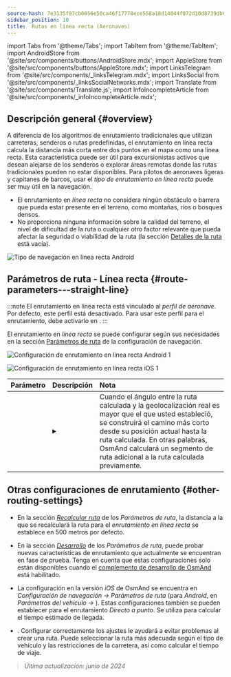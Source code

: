 ```yaml
---
source-hash: 7e3135f97cb0856e50ca46f17778ece558a18d14044f072d10d8739db6285192
sidebar_position: 10
title:  Rutas en línea recta (Aeronaves)
---
```

import Tabs from '@theme/Tabs';
import TabItem from '@theme/TabItem';
import AndroidStore from '@site/src/components/buttons/AndroidStore.mdx';
import AppleStore from '@site/src/components/buttons/AppleStore.mdx';
import LinksTelegram from '@site/src/components/_linksTelegram.mdx';
import LinksSocial from '@site/src/components/_linksSocialNetworks.mdx';
import Translate from '@site/src/components/Translate.js';
import InfoIncompleteArticle from '@site/src/components/_infoIncompleteArticle.mdx';


<InfoIncompleteArticle/>


## Descripción general {#overview}

A diferencia de los algoritmos de enrutamiento tradicionales que utilizan carreteras, senderos o rutas predefinidas, el enrutamiento en línea recta calcula la distancia más corta entre dos puntos en el mapa como una línea recta. Esta característica puede ser útil para excursionistas activos que desean alejarse de los senderos o explorar áreas remotas donde las rutas tradicionales pueden no estar disponibles. Para pilotos de aeronaves ligeras y capitanes de barcos, usar el *tipo de enrutamiento en línea recta* puede ser muy útil en la navegación.

<!-- ![Ejemplo de navegación en línea recta Android 1](@site/static/img/navigation/routing/straight_line_routing_andr_1.png) ![Ejemplo de navegación en línea recta Android 1](@site/static/img/navigation/routing/straight_line_routing_andr_2.png) -->

- El enrutamiento en *línea recta* no considera ningún obstáculo o barrera que pueda estar presente en el terreno, como montañas, ríos o bosques densos.
- No proporciona ninguna información sobre la calidad del terreno, el nivel de dificultad de la ruta o cualquier otro factor relevante que pueda afectar la seguridad o viabilidad de la ruta (la sección [Detalles de la ruta](../setup/route-details.md) está vacía).

![Tipo de navegación en línea recta Android](@site/static/img/navigation/routing/straight_line_routing_andr.png)


## Parámetros de ruta - Línea recta {#route-parameters---straight-line}

:::note
El enrutamiento en línea recta está vinculado al *perfil de aeronave*. Por defecto, este perfil está desactivado. Para usar este perfil para el enrutamiento, debe activarlo en *<Translate android="true" ids="shared_string_menu,shared_string_settings,application_profiles"/>*.
:::

El enrutamiento en *línea recta* se puede configurar según sus necesidades en la sección [Parámetros de ruta](../guidance/navigation-settings.md#route-parameters) de la configuración de navegación.

<Tabs groupId="operating-systems" queryString="operating-systems">

<TabItem value="android" label="Android">

![Configuración de enrutamiento en línea recta Android 1](@site/static/img/navigation/routing/aircraft_routing_andr.png)

</TabItem>

<TabItem value="ios" label="iOS">

![Configuración de enrutamiento en línea recta iOS 1](@site/static/img/navigation/routing/straight_line_ios.png)

</TabItem>

</Tabs>

| Parámetro | Descripción | Nota |
|:------------|:---------------|:---------------|
| *<Translate android="true" ids="recalc_angle_dialog_title"/>* | <details><summary> <Translate android="true" ids="recalc_angle_dialog_descr"/> </summary>![Recálculo en línea recta Android](@site/static/img/navigation/routing/straight_line_recalculation_andr.png) </details> | Cuando el ángulo entre la ruta calculada y la geolocalización real es mayor que el que usted estableció, se construirá el camino más corto desde su posición actual hasta la ruta calculada. En otras palabras, OsmAnd calculará un segmento de ruta adicional a la ruta calculada previamente. |


## Otras configuraciones de enrutamiento {#other-routing-settings}

- En la sección [*Recalcular ruta*](../../navigation/guidance/navigation-settings.md#recalculate-route) de los *Parámetros de ruta*, la distancia a la que se recalculará la ruta para el *enrutamiento en línea recta* se establece en 500 metros por defecto.

- En la sección [*Desarrollo*](../guidance/navigation-settings.md#development-settings) de los *Parámetros de ruta*, puede probar nuevas características de enrutamiento que actualmente se encuentran en fase de prueba. Tenga en cuenta que estas configuraciones solo están disponibles cuando el [complemento de desarrollo de OsmAnd](../../plugins/development.md) está habilitado.

- La configuración *[<Translate ios="true" ids="road_speeds"/>](../guidance/navigation-settings.md#road-speeds)* en la versión *iOS* de OsmAnd se encuentra en *Configuración de navegación → Parámetros de ruta* (para *Android*, en *Parámetros del vehículo → [<Translate android="true" ids="default_speed_setting_title"/>](../guidance/navigation-settings.md#default-speed--road-speeds)*). Estas configuraciones también se pueden establecer para el enrutamiento *Directo a punto*. Se utiliza para calcular el tiempo estimado de llegada.

- *[<Translate ios="true" ids="vehicle_parameters"/>](../guidance/navigation-settings.md#vehicle-parameters)*. Configurar correctamente los ajustes le ayudará a evitar problemas al crear una ruta. Puede seleccionar la ruta más adecuada según el tipo de vehículo y las restricciones de la carretera, así como calcular el tiempo de viaje.

> *Última actualización: junio de 2024*